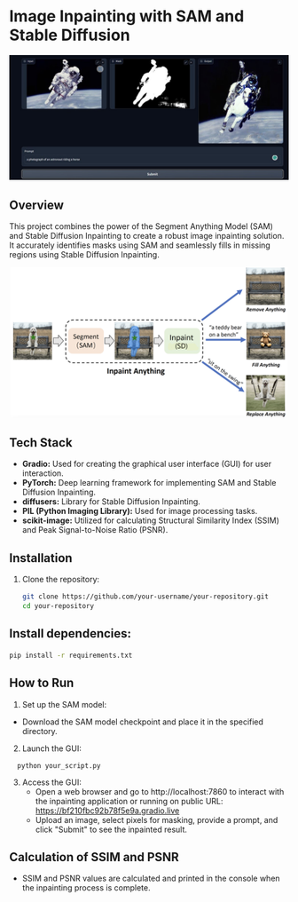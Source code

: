 # Image Inpainting with SAM and Stable Diffusion

<p align="center">
  <img src="https://github.com/Vinamrata1086/Image-Inpainting-App/blob/main/Project.jpg" width="900">
</p>

## Overview

This project combines the power of the Segment Anything Model (SAM) and Stable Diffusion Inpainting to create a robust image inpainting solution. It accurately identifies masks using SAM and seamlessly fills in missing regions using Stable Diffusion Inpainting.
<p align="center">
  <img src="https://github.com/Vinamrata1086/Image-Inpainting-App/blob/main/inpaint.png" width="500">
</p>


## Tech Stack

- **Gradio:** Used for creating the graphical user interface (GUI) for user interaction.
- **PyTorch:** Deep learning framework for implementing SAM and Stable Diffusion Inpainting.
- **diffusers:** Library for Stable Diffusion Inpainting.
- **PIL (Python Imaging Library):** Used for image processing tasks.
- **scikit-image:** Utilized for calculating Structural Similarity Index (SSIM) and Peak Signal-to-Noise Ratio (PSNR).

## Installation

1. Clone the repository:

   ```bash
   git clone https://github.com/your-username/your-repository.git
   cd your-repository

## Install dependencies:

  ```bash
  pip install -r requirements.txt
```

## How to Run

1. Set up the SAM model:
- Download the SAM model checkpoint and place it in the specified directory.

2. Launch the GUI:
  ```
    python your_script.py
  ```
3. Access the GUI:
   - Open a web browser and go to http://localhost:7860 to interact with the inpainting application or running on public URL: https://bf210fbc92b78f5e9a.gradio.live
   - Upload an image, select pixels for masking, provide a prompt, and click "Submit" to see the inpainted result.


## Calculation of SSIM and PSNR
  - SSIM and PSNR values are calculated and printed in the console when the inpainting process is complete.



